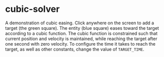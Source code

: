 # cubic-solver
A demonstration of cubic easing.
Click anywhere on the screen to add a target (the green square).
The entity (blue square) eases toward the target according to a cubic function.
The cubic function is constrained such that current position and velocity is maintained, while reaching the target after one second with zero velocity.
To configure the time it takes to reach the target, as well as other constants, change the value of `TARGET_TIME`.

